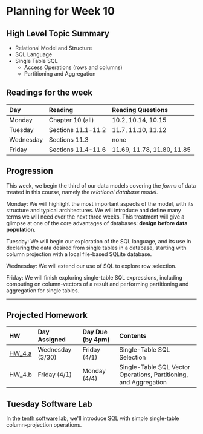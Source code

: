 # Planning for Week 10

## High Level Topic Summary

  - Relational Model and Structure
  - SQL Language
  - Single Table SQL
      - Access Operations (rows and columns)
      - Partitioning and Aggregation

## Readings for the week

Day        | Reading      | Reading Questions
:--------- |:-------------|:----------------------------------
Monday     | Chapter 10 (all) | 10.2, 10.14, 10.15
Tuesday    | Sections 11.1-11.2 | 11.7, 11.10, 11.12
Wednesday  | Sections 11.3      | none
Friday     | Sections 11.4-11.6 | 11.69, 11.78, 11.80, 11.85

## Progression

This week, we begin the third of our data models covering the *forms* of data treated in this course, namely the *relational database model*.

Monday: We will highlight the most important aspects of the model, with its structure and typical architectures.  We will introduce and define many terms we will need over the next three weeks.  This treatment will give a glimpse at one of the core advantages of databases: **design before data population**.

Tuesday: We will begin our exploration of the SQL language, and its use in declaring the data desired from single tables in a database, starting with column projection with a local file-based SQLite database.

Wednesday: We will extend our use of SQL to explore row selection.

Friday: We will finish exploring single-table SQL expressions, including computing on column-vectors of a result and performing partitioning and aggregation for single tables.

---

## Projected Homework

HW | Day Assigned  | Day Due (by 4pm) | Contents
:--|:--------|:--------|:------------
[HW_4.a](../hw/HW_4.a/README.md) | Wednesday (3/30) | Friday (4/1) | Single-Table SQL Selection
HW_4.b | Friday (4/1) | Monday (4/4) | Single-Table SQL Vector Operations, Partitioning, and Aggregation

## Tuesday Software Lab

In the [tenth software lab](../sw_lab/lab_10/swlab_10.md), we'll introduce SQL with simple single-table column-projection operations.